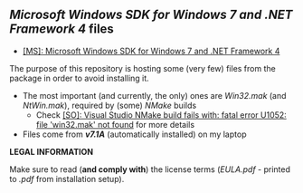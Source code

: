 *Microsoft Windows SDK for Windows 7 and .NET Framework 4* files
----------------------------------------------------------------

- [[MS]: Microsoft Windows SDK for Windows 7 and .NET Framework 4](https://www.microsoft.com/en-us/download/details.aspx?id=8279)

The purpose of this repository is hosting some (very few) files from the package in order to avoid installing it.
- The most important (and currently, the only) ones are *Win32.mak* (and *NtWin.mak*), required by (some) *NMake* builds
    - Check [[SO]: Visual Studio NMake build fails with: fatal error U1052: file 'win32.mak' not found](https://stackoverflow.com/q/73159159/4788546) for more details
- Files come from ***v7.1A*** (automatically installed) on my laptop


**LEGAL INFORMATION**

Make sure to read (**and comply with**) the license terms (*EULA.pdf* - printed to *.pdf* from installation setup).

